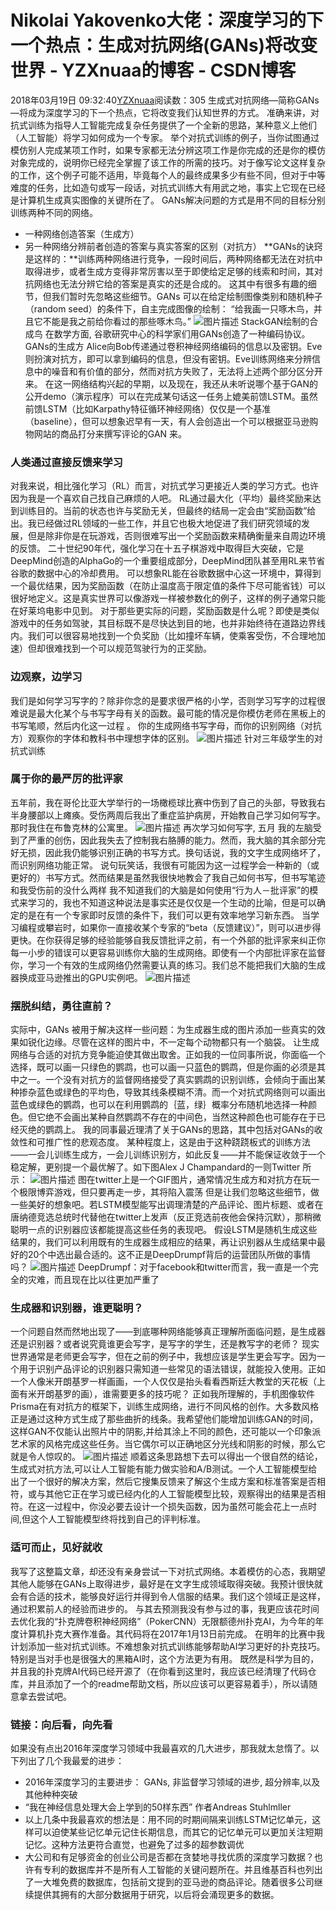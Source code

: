# Nikolai Yakovenko大佬：深度学习的下一个热点：生成对抗网络(GANs)将改变世界 - YZXnuaa的博客 - CSDN博客
2018年03月19日 09:32:40[YZXnuaa](https://me.csdn.net/YZXnuaa)阅读数：305
生成式对抗网络—简称GANs—将成为深度学习的下一个热点，它将改变我们认知世界的方式。
准确来讲，对抗式训练为指导人工智能完成复杂任务提供了一个全新的思路，某种意义上他们（人工智能）将学习如何成为一个专家。
举个对抗式训练的例子，当你试图通过模仿别人完成某项工作时，如果专家都无法分辨这项工作是你完成的还是你的模仿对象完成的，说明你已经完全掌握了该工作的所需的技巧。对于像写论文这样复杂的工作，这个例子可能不适用，毕竟每个人的最终成果多少有些不同，但对于中等难度的任务，比如造句或写一段话，对抗式训练大有用武之地，事实上它现在已经是计算机生成真实图像的关键所在了。
GANs解决问题的方式是用不同的目标分别训练两种不同的网络。
- 一种网络创造答案（生成方）
- 另一种网络分辨前者创造的答案与真实答案的区别（对抗方）
**GANs的诀窍是这样的：**训练两种网络进行竞争，一段时间后，两种网络都无法在对抗中取得进步，或者生成方变得非常厉害以至于即使给定足够的线索和时间，其对抗网络也无法分辨它给的答案是真实的还是合成的。
这其中有很多有趣的细节，但我们暂时先忽略这些细节。GANs 可以在给定绘制图像类别和随机种子（random seed）的条件下，自主完成图像的绘制： 
“给我画一只啄木鸟，并且它不能是我之前给你看过的那些啄木鸟。”
![图片描述](https://img-blog.csdn.net/20170111095207373)
StackGAN绘制的合成鸟
在数学方面, 谷歌研究中心的科学家们用GANs创造了一种编码协议。GANs的生成方 Alice向Bob传递通过卷积神经网络编码的信息以及密钥。Eve则扮演对抗方，即可以拿到编码的信息，但没有密钥。Eve训练网络来分辨信息中的噪音和有价值的部分，然而对抗方失败了，无法将上述两个部分区分开来。
在这一网络结构兴起的早期，以及现在，我还从未听说哪个基于GAN的公开demo（演示程序）可以在完成某句话这一任务上媲美前馈LSTM。虽然前馈LSTM（比如Karpathy特征循环神经网络）仅仅是一个基准（baseline），但可以想象迟早有一天，有人会创造出一个可以根据亚马逊购物网站的商品打分来撰写评论的GAN 来。
### 人类通过直接反馈来学习
对我来说，相比强化学习（RL）而言，对抗式学习更接近人类的学习方式。也许因为我是一个喜欢自己找自己麻烦的人吧。
RL通过最大化（平均）最终奖励来达到训练目的。当前的状态也许与奖励无关，但最终的结局一定会由“奖励函数”给出。我已经做过RL领域的一些工作，并且它也极大地促进了我们研究领域的发展，但是除非你是在玩游戏，否则很难写出一个奖励函数来精确衡量来自周边环境的反馈。
二十世纪90年代，强化学习在十五子棋游戏中取得巨大突破，它是DeepMind创造的AlphaGo的一个重要组成部分，DeepMind团队甚至用RL来节省谷歌的数据中心的冷却费用。
可以想象RL能在谷歌数据中心这一环境中，算得到一个最优结果，因为奖励函数（在防止温度高于限定值的条件下尽可能省钱）可以很好地定义。这是真实世界可以像游戏一样被参数化的例子，这样的例子通常只能在好莱坞电影中见到。
对于那些更实际的问题，奖励函数是什么呢？即使是类似游戏中的任务如驾驶，其目标既不是尽快达到目的地，也并非始终待在道路边界线内。我们可以很容易地找到一个负奖励（比如撞坏车辆，使乘客受伤，不合理地加速）但却很难找到一个可以规范驾驶行为的正奖励。
### 边观察，边学习
我们是如何学习写字的？除非你念的是要求很严格的小学，否则学习写字的过程很难说是最大化某个与书写字母有关的函数。最可能的情况是你模仿老师在黑板上的书写笔顺，然后内化这一过程 。
你的生成网络书写字母，而你的识别网络（对抗方）观察你的字体和教科书中理想字体的区别。
![图片描述](https://img-blog.csdn.net/20170111095358832)
针对三年级学生的对抗式训练
### 属于你的最严厉的批评家
五年前，我在哥伦比亚大学举行的一场橄榄球比赛中伤到了自己的头部，导致我右半身腰部以上瘫痪。受伤两周后我出了重症监护病房，开始教自己学习如何写字。那时我住在布鲁克林的公寓里。
![图片描述](https://img-blog.csdn.net/20170111095447223)
再次学习如何写字, 五月
我的左脑受到了严重的创伤，因此我失去了控制我右胳膊的能力。然而，我大脑的其余部分完好无损，因此我仍能够识别正确的书写方式。换句话说，我的文字生成网络坏了，而识别网络功能正常。
说句玩笑话，我很有可能因为这一过程学会一种新的（或更好的）书写方式。然而结果是虽然我很快地教会了我自己如何书写，但书写笔迹和我受伤前的没什么两样
我不知道我们的大脑是如何使用“行为人－批评家”的模式来学习的，我也不知道这种说法是事实还是仅仅是一个生动的比喻，但是可以确定的是在有一个专家即时反馈的条件下，我们可以更有效率地学习新东西。
当学习编程或攀岩时，如果你一直接收某个专家的“beta（反馈建议）”，则可以进步得更快。在你获得足够的经验能够自我反馈批评之前，有一个外部的批评家来纠正你每一小步的错误可以更容易训练你大脑的生成网络。即使有一个内部批评家在监督你，学习一个有效的生成网络仍然需要认真的练习。我们总不能把我们大脑的生成器换成亚马逊推出的GPU实例吧。
![图片描述](https://img-blog.csdn.net/20170111095531300)
### 摆脱纠结，勇往直前？
实际中，GANs 被用于解决这样一些问题：为生成器生成的图片添加一些真实的效果如锐化边缘。尽管在这样的图片中，不一定每个动物都只有一个脑袋。
让生成网络与合适的对抗方竞争能迫使其做出取舍。正如我的一位同事所说，你面临一个选择，既可以画一只绿色的鹦鹉，也可以画一只蓝色的鹦鹉，但是你画的必须是其中之一。一个没有对抗方的监督网络接受了真实鹦鹉的识别训练，会倾向于画出某种掺杂蓝色或绿色的平均色，导致其线条模糊不清。而一个对抗式网络则可以画出蓝色或绿色的鹦鹉，也可以在利用鹦鹉的｛蓝，绿｝概率分布随机地选择一种颜色。但它绝不会画出某种自然鹦鹉不存在的中间色，当然这种颜色也可能存在于已经灭绝的鹦鹉上。
我的同事最近理清了关于GANs的思路，其中包括对GANs的收敛性和可推广性的悲观态度。
某种程度上，这是由于这种跷跷板式的训练方法——一会儿训练生成方，一会儿训练识别方，如此反复——并不能保证收敛于一个稳定解，更别提一个最优解了。如下图Alex J Champandard的一则Twitter 所示：
![图片描述](https://img-blog.csdn.net/20170111095637490)
图在twitter上是一个GIF图片，通常情况生成方和对抗方在玩一个极限博弈游戏，但只要再走一步，其将陷入震荡
但是让我们忽略这些细节，做一些美好的想象吧。若LSTM模型能写出调理清楚的产品评论、图片标题、或者在唐纳德竞选总统时代替他在twitter上发声（反正竞选前夜他会保持沉默），那稍微聪明一点的识别器应该都能提高这些任务的表现吧。
假设LSTM是随机生成这些结果的，我们可以利用既有的生成器生成相应的结果，再让识别器从生成结果中最好的20个中选出最合适的。这不正是DeepDrumpf背后的运营团队所做的事情吗？
![图片描述](https://img-blog.csdn.net/20170111095711802)
DeepDrumpf：对于facebook和twitter而言，我一直是一个完全的灾难，而且现在比以往更加严重了
### 生成器和识别器，谁更聪明？
一个问题自然而然地出现了——到底哪种网络能够真正理解所面临问题，是生成器还是识别器？或者说究竟谁更会写字，是写字的学生，还是教写字的老师？
现实世界通常是老师更会写字，但在之前的例子中，我想应该是学生更会写字。因为一个用于识别产品评论的识别器只需知道一些常见的语法错误，就能投入使用。正如一个人像米开朗基罗一样画画，一个人仅仅是抬头看看西斯廷大教堂的天花板（上面有米开朗基罗的画），谁需要更多的技巧呢？
正如我所理解的，手机图像软件Prisma在有对抗方的框架下，训练生成网络，进行不同风格的创作。大多数风格正是通过这种方式生成了那些曲折的线条。我希望他们能增加训练GAN的时间，这样GAN不仅能认出照片中的阴影,并给其涂上不同的颜色，还可能以一个印象派艺术家的风格完成这些任务。当它偶尔可以正确地区分光线和阴影的时候，那么它就是令人惊叹的。
![图片描述](https://img-blog.csdn.net/20170111095843742)
顺着这条思路想下去可以得出一个很自然的结论，生成式对抗方法,可以让人工智能有能力做实验和A/B测试。一个人工智能模型给出了一个很好的解决方案，然后它搜集反馈来了解这个生成方案和标准答案是否相符，或与其他它正在学习或已经内化的人工智能模型比较，观察得出的结果是否相符。在这一过程中，你没必要去设计一个损失函数，因为虽然可能会花上一点时间,但这个人工智能模型终将找到自己的评判标准。
### 适可而止，见好就收
我写了这整篇文章，却还没有亲身尝试一下对抗式网络。本着模仿的心态，我期望其他人能够在GANs上取得进步，最好是在文字生成领域取得突破。我预计很快就会有合适的技术，能够良好运行并得到令人信服的结果。我们这个领域正是这样，通过积累前人的经验而进步的。
与其去预测我没有参与过的事，我更应该花时间去优化我的“扑克牌卷积神经网络”（PokerCNN）无限额德州扑克AI，为今年的年度计算机扑克大赛作准备。其代码将在2017年1月13日前完成。
在明年的比赛中我计划添加一些对抗式训练。不难想象对抗式训练能够帮助AI学习更好的扑克技巧。特别是当对手也是很强大的黑箱AI时，这个方法更为有用。
既然是科学为目的，并且我的扑克牌AI代码已经开源了（在你看到这里时，我应该已经清理了代码仓库，并且添加了一个的readme帮助文档，所以应该可以更容易着手），所以请随意拿去尝试吧。
### 链接：向后看，向先看
如果没有点出2016年深度学习领域中我最喜欢的几大进步，那我就太怠惰了。以下列出了几个我最爱的进步：
- 2016年深度学习的主要进步： GANs, 非监督学习领域的进步, 超分辨率,以及其他种种突破
- “我在神经信息处理大会上学到的50样东西” 作者Andreas Stuhlmller
- 以上几条中我最喜欢的想法是：用不同的时期间隔来训练LSTM记忆单元，这样可以迫使某些记忆单元记住长期信息，而其它的记忆单元可以更加关注短期记忆。这种方法更符合直觉，也避免了过多的超参数调优
- 大公司和有足够资金的创业公司是否都在贪婪地寻找优质的深度学习数据？也许有专利的数据库并不是所有人工智能的关键问题所在。并且维基百科也列出了一大堆免费的数据库，包括前文提到的亚马逊的商品评论。随着很多公司继续提供其拥有的大部分数据用于研究，以后将会涌现更多的数据。
